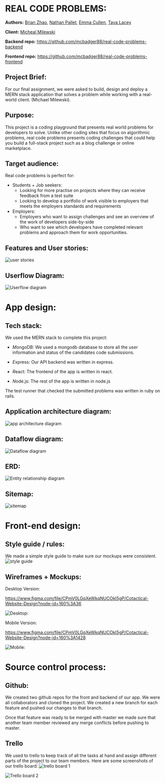 # REAL CODE PROBLEMS:

**Authors:**
[Brian Zhao](https://github.com/jian10au),
[Nathan Pallet](https://github.com/Farts-Jousta),
[Emma Cullen](https://github.com/mcbadger88),
[Taya Lacey](https://github.com/tayaaaa)

**Client:**
[Micheal Milewski](https://github.com/saramic)
 
**Backend repo:** https://github.com/mcbadger88/real-code-problems-backend

**Frontend repo:** https://github.com/mcbadger88/real-code-problems-frontend


**Project Brief:**
-
For our final assignment, we were asked to build, design and deploy a MERN stack application that solves a problem while working with a real-world client. (Michael Milewski). 

**Purpose:**
-
This project is a coding playground that presents real world problems for developers to solve. Unlike other coding sites that focus on algorithmic problems, real code problems presents coding challenges that could help you build a full-stack project such as a blog challenge or online marketplace.

**Target audience:**
-
Real code problems is perfect for:

- Students + Job seekers:
    - Looking for more practise on projects where they can receive feedback from a test suite
    - Looking to develop a portfolio of work visible to employers that meets the employers standards and requirements
- Employers:
    - Employers who want to assign challenges and see an overview of the work of developers side-by-side
    - Who want to see which developers have completed relevant problems and approach them for work opportunities.

**Features and User stories:**
-
![user stories](/resources/readme/user-stories.png "User stories")

**Userflow Diagram:**
-
![Userflow diagram](/resources/readme/userflow-diagram.png "Userflow diagram")

# App design:

**Tech stack:**
-
We used the MERN stack to complete this project:

- *M*ongoDB: We used a mongodb database to store all the user information and status of the candidates code submissions.

- *E*xpress: Our API backend was written in express. 
- *R*eact: The frontend of the app is written in react.
- *N*ode.js: The rest of the app is written in node.js

The test runner that checked the submitted problems was written in ruby on rails.

**Application architecture diagram:**
-
![app architecture diagram](/resources/readme/app-architecture.png "app architecture diagram")

**Dataflow diagram:**
-
![Dataflow diagram](/resources/readme/dataflow-diagram.png "Dataflow diagram")

**ERD:**
-
![Entity relationship diagram](/resources/readme/erd-diagram.png "Mockup: Candidate dashboard")

**Sitemap:**
-
![sitemap](/resources/readme/sitemap.png "sitemap")

# Front-end design:

**Style guide / rules:**
-
We made a simple style guide to make sure our mockups were consistent.
![style guide](/resources/readme/style-guide.png "style guide")

**Wireframes + Mockups:**
-

Desktop Version: 

https://www.figma.com/file/CPmV0LGqXeWkqNUCOkI5gP/Cotactical-Website-Design?node-id=160%3A36

![Desktop:](/resources/readme/pc-wireframe-mockup.png "wireframe")

Mobile Version:

https://www.figma.com/file/CPmV0LGqXeWkqNUCOkI5gP/Cotactical-Website-Design?node-id=160%3A1428

![Mobile:](/resources/readme/mobile-wireframe-mockup.png "wireframe")



<!-- Candidate dashboard:
![Wireframe: Candidate dashboard](/resources/readme/wf-can-dash.png "wireframe: Candidate dashboard")
![Mockup: Candidate dashboard](/resources/readme/mu-can-dash.png "Mockup: Candidate dashboard")


Browse all challenges:
![Wireframe: Browse all challenges](/resources/readme/wf-browse-challs.png "wireframe: browse all challenges")
![Mockup: Browse all challenges](/resources/readme/mu-browse-challs.png "Mockup: browse all challenges")

Show individual challenge:
![Wireframe: show individual challenge](/resources/readme/wf-show-chall.png "wireframe: show individual challenge")
![Mockup: show individual challenge](/resources/readme/mu-show-chall.png "Mockup: show individual challenge")

Landing page:
![Mobile: Landing page](/resources/readme/mu-landing-mobile.png "Mobile: Landing page")
![Desktop: Landing page](/resources/readme/mu-landing-desktop.png "Desktop: Landing page")

Candidate Profile:
![Desktop mockup: show individual challenge](/resources/readme/mu-can-profile.png "Desktop mockup: candidate profile")
![Mobile mockup: show individual challenge](/resources/readme/mu-profile-mobile.png "Mobile mockup: candidate profile") -->

# Source control process:

**Github:**
-
We created two github repos for the front and backend of our app. We were all collaborators and cloned the project. We created a new branch for each feature and pushed our changes to that branch. 

Once that feature was ready to be merged with master we made sure that another team member reviewed any merge conflicts before pushing to master.

**Trello**
-
We used to trello to keep track of all the tasks at hand and assign different parts of the project to our team members. Here are some screenshots of our trello board:
![trello board 1](/resources/readme/trello-1.png "Trello board 1")

![Trello board 2](/resources/readme/trello-2.png "Trello board 2")




